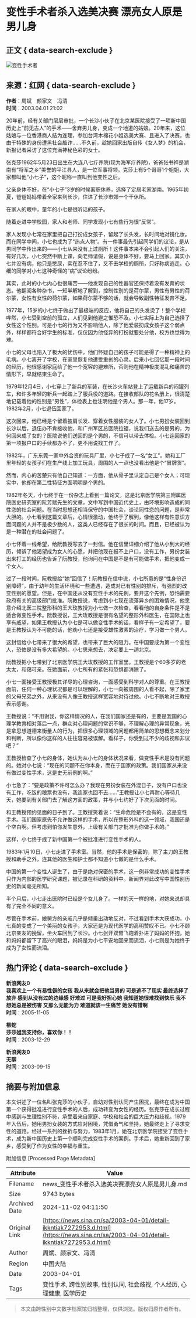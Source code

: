 # 变性手术者杀入选美决赛 漂亮女人原是男儿身

## 正文 { data-search-exclude }


![变性手术者](https://n.sinaimg.cn/sinakd10200/360/w180h180/20221208/6996-f61d7d9fa1e0defff9079fb329bbe345.jpg)

## 来源：红网 { data-search-exclude }
**作者**：周斌　颜家文　冯清  
**时间**：2003.04.01 21:02  

20年前，经有关部门层层审批，一个长沙小伙子在北京某医院接受了一项新中国历史上“前无古人”的手术——舍弃男儿身，变成一个地道的姑娘。20年来，这位姑娘与一位香港商人结为连理，参加台湾木棉花小姐选美大赛、且进入了决赛，也由于特殊的身份遭黑社会敲诈……不久前，趁她回家出版自传《女人梦》的机会，新报记者采访了这位充满神秘色彩的女士。

张克莎1962年5月23日出生在大连八七疗养院(现为海军疗养院)，爸爸张书祥是湖南有“将军之乡”美誉的平江县人，是一位军事将领。克莎上有5个哥哥1个姐姐，大家都叫他“小七子”，这个昵称一直叫到他变性之后。

父亲身体不好，在“小七子”3岁的时候离职休养，选择了定居老家湖南。1965年初夏，爸爸妈妈带着全家来到长沙，住进了长沙市郊一个干休所。

在家人的眼中，童年的小七是很听话的孩子。

随着走进中学校园，家人和老师、同学发现小七有些行为很“反常”。

家人发现小七常在家里把自己打扮成女孩子，留起了长头发，长时间地对镜化妆。而在同学中间，小七也成为了“热点人物”。有一件事最先引起同学们的议论，是从男同学中传出来的——小七从来没有上过厕所！这件事本来不会引起人们的关注，有好几次，小七突然中断上课，向老师请假，说是身体不好，要马上回家。其实小七并没有病，他只是憋尿，实在忍不住了，又不去学校的厕所，只好称病逃走。心细的同学对小七这种奇怪的“病”议论纷纷。

其实，此时的小七内心也很痛苦——他发现自己的性器官还保持着没有发育的状态。他翻阅各种杂书，一知半解地了解到，控制性别的是荷尔蒙，男性有男性的荷尔蒙，女性有女性的荷尔蒙，如果荷尔蒙不够的话，就会导致副性特征发育不足。

1977年，15岁的小七终于做出了最极端的反应，他将自己的头发烫了！整个学校哗然，小七受到空前的孤立，人们见到他避之惟恐不及。小七实际上为自己选择了女性这个性别。可是小七的行为又不影响他人，除了他爱装扮成女孩子这个弱点外，样样都符合好学生的标准，仅仅因为他怪异的打扮就要处分他，校方也觉得为难。

小七的父母也陷入了极大的忧伤中，他们怀疑自己的孩子可能是得了一种精神上的毛病。小七离开了学校，在家里恢复他遭受重创的心灵。后来小七回忆那一段时间的经历，他很感谢家庭给了他一个宽容的避难所，否则他在精神极度混乱和痛苦的情形下，早就结束生命了。

1979年12月4日，小七穿上了新兵的军装，在长沙火车站登上了运载新兵的闷罐列车，和许多年轻的新兵一起踏上了服兵役的道路。在接收部队的花名册上，很清楚地记载着他的性别是“男性”，体检表上也注明他是个男人。那一年，他17岁。1982年2月，小七退伍回家了。

这次回来，他已经是个留着披肩长发、穿着女性服装的女人了。小七男扮女装回到长沙以后，退伍办不肯接收他，和广州军区总医院拉锯，说我们送去的是男的，为何回来成了女的？医院说他们送回的是个男的，不信可以带去体检。小七连回家的第一项报户口的手续都办不了，更不用说找工作了。

1982年，广东东莞一家中外合资的玩具厂里，小七子成了一名“女工”。她和工厂里年轻的女孩子们在生产线上加工玩具，周围的人一点也没看出他是个“冒牌货”。

然而，内心的苦楚只有他自己知道：一方面，他从骨子里认定自己是个女人；可现实中，他却在第二性特征方面明明是个男的。

1982年冬天，小七终于在一份杂志上看到一篇论文，这是北京医学院第三附属医院医史研究室的阮芳赋先生的文章，文中写到中国近代史上，由环境影响造成的同性恋的社会问题。在当时思想还相当保守的中国社会，谈论同性恋的问题，是非常大胆的。小七看到这篇文章后，心情很激动，他终于了解到，像他这样有性意识方面问题的人并不是极少数的人，这类人已经存在了很长的时间。而且，已经被认为是一种潜在的社会问题了。

小七怀着一线希望，给阮教授写去了一封信。他在信里详细介绍了他从小到大的经历，倾诉了他渴望成为女人的心愿，并把他现在报不上户口，没有工作，男扮女装出来打工的经历也告诉了阮教授，他询问在中国是不是有可能做手术，把他变成一个女人。

过了一段时间，阮教授给“她”回信了！阮教授在信中说，小七所患的是“性身份识别障碍”，由于幼年的生活环境和一些遭遇，造成对已有性别的排斥，有强烈的改变性别的愿望。但是，在中国还从没有变性手术的先例，要开这个先例，恐怕需要政府有关的高级部门批准。阮教授说，考虑到小七现在流落异乡的困难情况，他愿意介绍北医三院整形科的王大玫教授为小七做一次检查，看看他的自身条件是不是适合做变性手术。阮教授说，王大玫教授是很有名望的整形外科医生，在国际上也享有威望，如果王教授认为小七是可以做变性手术的话，看样子有一定希望了，要是王教授认为不可能的话，他劝小七还是接受雄性激素的治疗，学习做一个男人。

这封信给小七带来了很大的希望，也带来了巨大的阻力。在中国要成为第一个变性人，恐怕是没有多大希望的。小七思来想去，决定要上一趟北京。

阮教授把小七带到了北京医学院王大玫教授的工作室里。王教授是个60多岁的老太太，和蔼可亲。在她面前，小七所有的紧张和恐惧都消除了。

小七一面接受王教授极其详尽的心理咨询，一面感受到科学对人的尊重。在王教授面前，任何一种心理状况都是可以理解的，小七一向被周围的人看不起，除了家里的父母兄弟之外，从来没有人像王教授这样宽容地对待过他。小七不断地对王教授表示感谢。

王教授说：“不用谢我，你这样情况的人，在我们国家还是有的，主要是我国的心理学教育相对落后一点，群众对心理问题的常识不够，不理解心理的异常现象，光是拿思想道德来衡量人的行为，把很多心理领域的问题都用简单的思想概念来划分和判断，所以像你这样的人往往容易被误解。看样子，你受到过不少的歧视和非议吧？”

王教授检查了小七的身体，她认为从小七的身体状况来看，做变性手术是没有问题的。她对小七说：“现在的问题不在你本身，而在于国家的政策。我们国家从来没有做过变性手术，这是史无前例的啊。”

小七急了：“要是政策不许可怎么办？我现在男扮女装在外混日子，没有户口也没有工作，吃饭的粮票也没有，我连家也回不去……”王教授让小七再耐心等待几天，她要到有关部门去了解这方面的政策，并与小七约好了下次见面的时间。

和王教授预约见面的日子到了。王教授笑着说：“生命危险是不会有的，这是变性手术。我们国家原先不允许做这样的手术，所以在整形外科的这一领域，我国还是个空白啊。但考虑到怕你发生意外，上级有关部门才批准为你做手术的。”

这样，小七终于成了新中国第一个被批准进行变性手术的人。

1983年1月10日，小七走进了手术室。当然，他的手术是保密的，除了主刀的王教授和助手之外，连其他的医生和护士都不知道小七做的是什么手术。

中国的第一个变性人诞生了，由于是绝对保密的手术，这一例非常成功的变性手术只作为内部的医学研究课题，被记录在科研的资料中。新闻界对此改写中国性别历史的新闻毫无所知。

半个月后，小七走出医院时已经是个女儿身了。一样的天一样的地，对她来说却具有了完全不同的意义。

尽管在手术前，娘舅方的亲戚几乎是倾巢出动地反对，不过看到手术大获成功，小七真的变成了一个美丽的女孩子，大家还是为现代医学的高明赞叹不已。小七不顾北京亲友的挽留，坐火车回到了长沙。小七张开双臂飞跑着扑进了妈妈的怀抱，她和妈妈都留下了高兴的眼泪，妈妈是为小七平安地回来而流泪，小七则是为她终于成为了女性而流泪。

## 热门评论 { data-search-exclude }

**新浪网友0**  
**我喜欢上一个有易性僻的女孩 我从来就会把他当男的 可是逃不了现实 最终选择了放弃 感到从没有过的边缘感 好难过 可是我好担心她 我知道她很难找到快乐 我不想她总是被伤害 又那么无能为力 难道就该一生痛苦 她没有错啊**  
**时间**：2005-11-05

**柳蛇**  
**莎莎姐我支持你，喜欢你！！**  
**时间**：2003-12-29

**新浪网友0**  
**无聊**  
**时间**：2003-09-15

## 摘要与附加信息

<!-- tcd_abstract -->
本文讲述了一位名叫张克莎的小伙子，自幼对性别认同产生困扰，最终在成为中国第一个获得批准进行变性手术的人后，成功转变为女性的经历。张克莎在成长过程中感到与生理性别不符，承受着来自家庭、学校和社会的巨大压力和歧视。1979年入伍后，她用男扮女装的方式应对困境，凭借勇气和坚持，她最终走上了寻求变性的道路。经过一系列的挫折与努力，1983年1月，她在北京医学院接受了变性手术，成为新中国历史上第一个顺利完成变性手术的案例。手术后，她重新回到了家乡，感受到了作为女性的幸福与重生。
<!-- tcd_abstract_end -->

附加信息 [Processed Page Metadata]

| Attribute       | Value                                  |
|-----------------|----------------------------------------|
| Filename        | news_变性手术者杀入选美决赛漂亮女人原是男儿身.md                             |
| Size            | 9743 bytes                           |
| Archived Date   | 2024-11-02 04:11:50                             |
| Original Link   | [https://news.sina.cn/sa/2003-04-01/detail-ikkntiak7272953.d.html](https://news.sina.cn/sa/2003-04-01/detail-ikkntiak7272953.d.html)                       |
| Author          | 周斌、颜家文、冯清                               |
| Region          | 中国大陆                               |
| Date            | 2003-04-01                                 |
| Tags            | 变性手术, 跨性别故事, 性别认同, 社会歧视, 个人经历, 心理健康, 医学历史                                 |
>
> 本文由跨性别中文数字档案馆归档整理，仅供浏览。版权归原作者所有。
>
